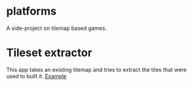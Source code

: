 # platforms
A side-project on tilemap based games.

# Tileset extractor
This app takes an existing tilemap and tries to extract the tiles that were used to built it.
[Example](cache.andre-michelle.com/tileset-extractor.html)